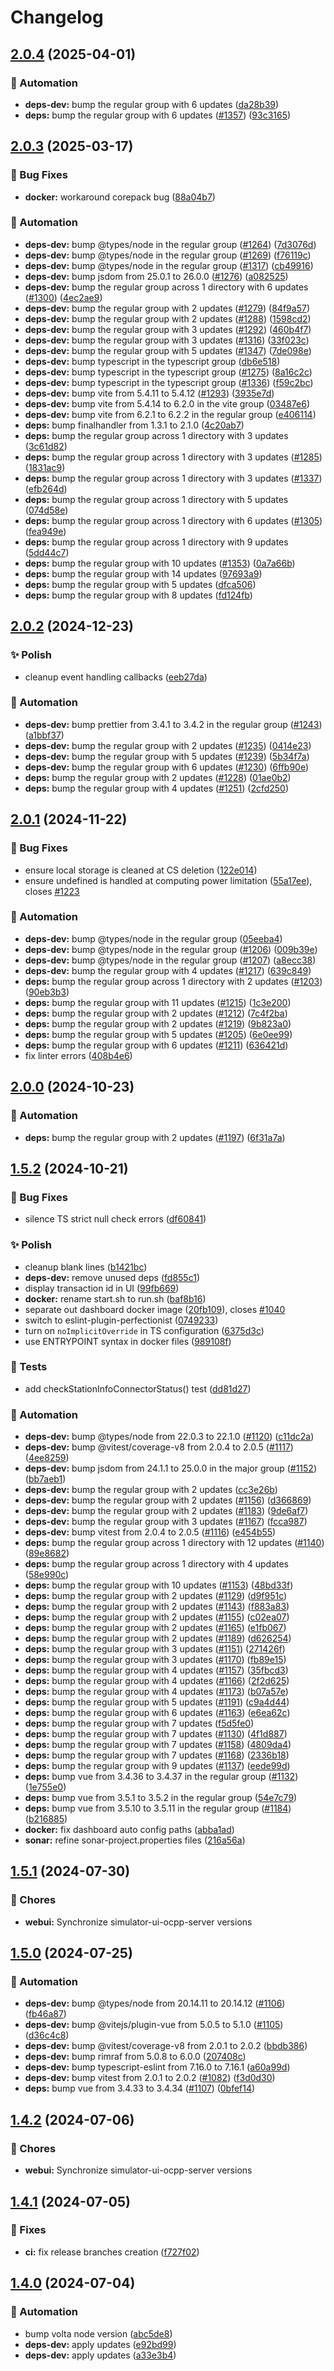 # Changelog

## [2.0.4](https://github.com/SAP/e-mobility-charging-stations-simulator/compare/webui@v2.0.3...webui@v2.0.4) (2025-04-01)

### 🤖 Automation

- **deps-dev:** bump the regular group with 6 updates ([da28b39](https://github.com/SAP/e-mobility-charging-stations-simulator/commit/da28b394d059de0fd2cfa28bafe037e382411f7e))
- **deps:** bump the regular group with 6 updates ([#1357](https://github.com/SAP/e-mobility-charging-stations-simulator/issues/1357)) ([93c3165](https://github.com/SAP/e-mobility-charging-stations-simulator/commit/93c3165637b688b851ac9de682e9fcc8cc4a6d00))

## [2.0.3](https://github.com/SAP/e-mobility-charging-stations-simulator/compare/webui@v2.0.2...webui@v2.0.3) (2025-03-17)

### 🐞 Bug Fixes

- **docker:** workaround corepack bug ([88a04b7](https://github.com/SAP/e-mobility-charging-stations-simulator/commit/88a04b71ccf51cf4f94a279c95e072f0306d902b))

### 🤖 Automation

- **deps-dev:** bump @types/node in the regular group ([#1264](https://github.com/SAP/e-mobility-charging-stations-simulator/issues/1264)) ([7d3076d](https://github.com/SAP/e-mobility-charging-stations-simulator/commit/7d3076df490d0c4fe2f19bba39066384bf2a6060))
- **deps-dev:** bump @types/node in the regular group ([#1269](https://github.com/SAP/e-mobility-charging-stations-simulator/issues/1269)) ([f76119c](https://github.com/SAP/e-mobility-charging-stations-simulator/commit/f76119cefac3d3ef7f8186e5e37e92c11f58be5f))
- **deps-dev:** bump @types/node in the regular group ([#1317](https://github.com/SAP/e-mobility-charging-stations-simulator/issues/1317)) ([cb49916](https://github.com/SAP/e-mobility-charging-stations-simulator/commit/cb49916d261d2785d0fe96cdaf674e3fc6a29469))
- **deps-dev:** bump jsdom from 25.0.1 to 26.0.0 ([#1276](https://github.com/SAP/e-mobility-charging-stations-simulator/issues/1276)) ([a082525](https://github.com/SAP/e-mobility-charging-stations-simulator/commit/a082525de20451c572433ac5cb9b4b6c0a908b1d))
- **deps-dev:** bump the regular group across 1 directory with 6 updates ([#1300](https://github.com/SAP/e-mobility-charging-stations-simulator/issues/1300)) ([4ec2ae9](https://github.com/SAP/e-mobility-charging-stations-simulator/commit/4ec2ae9d1a25c3e7605fa329a59a55b9b30708ca))
- **deps-dev:** bump the regular group with 2 updates ([#1279](https://github.com/SAP/e-mobility-charging-stations-simulator/issues/1279)) ([84f9a57](https://github.com/SAP/e-mobility-charging-stations-simulator/commit/84f9a5783bc76c46acf6a31c29f16f698096f318))
- **deps-dev:** bump the regular group with 2 updates ([#1288](https://github.com/SAP/e-mobility-charging-stations-simulator/issues/1288)) ([1598cd2](https://github.com/SAP/e-mobility-charging-stations-simulator/commit/1598cd2b66f5ee794b3de24c3cddb7df27e058f9))
- **deps-dev:** bump the regular group with 3 updates ([#1292](https://github.com/SAP/e-mobility-charging-stations-simulator/issues/1292)) ([460b4f7](https://github.com/SAP/e-mobility-charging-stations-simulator/commit/460b4f787eaa9d6ec9ff928b5e674679ac069982))
- **deps-dev:** bump the regular group with 3 updates ([#1316](https://github.com/SAP/e-mobility-charging-stations-simulator/issues/1316)) ([33f023c](https://github.com/SAP/e-mobility-charging-stations-simulator/commit/33f023c84ef127cd19d1034b0ca27dc54d18c30b))
- **deps-dev:** bump the regular group with 5 updates ([#1347](https://github.com/SAP/e-mobility-charging-stations-simulator/issues/1347)) ([7de098e](https://github.com/SAP/e-mobility-charging-stations-simulator/commit/7de098e773583a32d92bd41babf6fb7590f637ee))
- **deps-dev:** bump typescript in the typescript group ([db6e518](https://github.com/SAP/e-mobility-charging-stations-simulator/commit/db6e518be63b8eba2510937c9291ac34acbd9563))
- **deps-dev:** bump typescript in the typescript group ([#1275](https://github.com/SAP/e-mobility-charging-stations-simulator/issues/1275)) ([8a16c2c](https://github.com/SAP/e-mobility-charging-stations-simulator/commit/8a16c2cd8dea56de21d7a4bfabc2178b4091f6d8))
- **deps-dev:** bump typescript in the typescript group ([#1336](https://github.com/SAP/e-mobility-charging-stations-simulator/issues/1336)) ([f59c2bc](https://github.com/SAP/e-mobility-charging-stations-simulator/commit/f59c2bc913c580258e8e574c6faa41cfbd0e2041))
- **deps-dev:** bump vite from 5.4.11 to 5.4.12 ([#1293](https://github.com/SAP/e-mobility-charging-stations-simulator/issues/1293)) ([3935e7d](https://github.com/SAP/e-mobility-charging-stations-simulator/commit/3935e7dcb8b4d46c43f3b73db8cbd4cab0b6aa00))
- **deps-dev:** bump vite from 5.4.14 to 6.2.0 in the vite group ([03487e6](https://github.com/SAP/e-mobility-charging-stations-simulator/commit/03487e6ed10b9dccf45836dfc6f14e8e1ad53244))
- **deps-dev:** bump vite from 6.2.1 to 6.2.2 in the regular group ([e406114](https://github.com/SAP/e-mobility-charging-stations-simulator/commit/e406114618fc4b9055eab801a4cca08b032683d7))
- **deps:** bump finalhandler from 1.3.1 to 2.1.0 ([4c20ab7](https://github.com/SAP/e-mobility-charging-stations-simulator/commit/4c20ab72a54def59e360353ebd2d82e8c4243129))
- **deps:** bump the regular group across 1 directory with 3 updates ([3c61d82](https://github.com/SAP/e-mobility-charging-stations-simulator/commit/3c61d827b67cda74fa4f0ff76d169a238f0ccf06))
- **deps:** bump the regular group across 1 directory with 3 updates ([#1285](https://github.com/SAP/e-mobility-charging-stations-simulator/issues/1285)) ([1831ac9](https://github.com/SAP/e-mobility-charging-stations-simulator/commit/1831ac9e3426d88f58523de957428a121fd423b8))
- **deps:** bump the regular group across 1 directory with 3 updates ([#1337](https://github.com/SAP/e-mobility-charging-stations-simulator/issues/1337)) ([efb264d](https://github.com/SAP/e-mobility-charging-stations-simulator/commit/efb264d54f0e3d3d0c6a024215915e95779127f8))
- **deps:** bump the regular group across 1 directory with 5 updates ([074d58e](https://github.com/SAP/e-mobility-charging-stations-simulator/commit/074d58e7718045e8cbd1535c19f435ec27ef9d51))
- **deps:** bump the regular group across 1 directory with 6 updates ([#1305](https://github.com/SAP/e-mobility-charging-stations-simulator/issues/1305)) ([fea949e](https://github.com/SAP/e-mobility-charging-stations-simulator/commit/fea949ef7ab1ad7d8b30e34470f62703a711c067))
- **deps:** bump the regular group across 1 directory with 9 updates ([5dd44c7](https://github.com/SAP/e-mobility-charging-stations-simulator/commit/5dd44c73f3c8a77069d71631fa93e2d7ff9cbe6e))
- **deps:** bump the regular group with 10 updates ([#1353](https://github.com/SAP/e-mobility-charging-stations-simulator/issues/1353)) ([0a7a66b](https://github.com/SAP/e-mobility-charging-stations-simulator/commit/0a7a66bc2a448d881f63c361a39e193b13a8c2a3))
- **deps:** bump the regular group with 14 updates ([97693a9](https://github.com/SAP/e-mobility-charging-stations-simulator/commit/97693a9d2f0689847de045d4828cf3c6e1189d2e))
- **deps:** bump the regular group with 5 updates ([dfca506](https://github.com/SAP/e-mobility-charging-stations-simulator/commit/dfca506c9ff6d5908eeb6a8941967137e3bb4574))
- **deps:** bump the regular group with 8 updates ([fd124fb](https://github.com/SAP/e-mobility-charging-stations-simulator/commit/fd124fbe6004358e03569ae44027bb9886063d9c))

## [2.0.2](https://github.com/SAP/e-mobility-charging-stations-simulator/compare/webui@v2.0.1...webui@v2.0.2) (2024-12-23)

### ✨ Polish

- cleanup event handling callbacks ([eeb27da](https://github.com/SAP/e-mobility-charging-stations-simulator/commit/eeb27da6a0a27a68a6d5af86c288e2bf94b81dca))

### 🤖 Automation

- **deps-dev:** bump prettier from 3.4.1 to 3.4.2 in the regular group ([#1243](https://github.com/SAP/e-mobility-charging-stations-simulator/issues/1243)) ([a1bbf37](https://github.com/SAP/e-mobility-charging-stations-simulator/commit/a1bbf3717246b87c33e935cdb28179eb78eae109))
- **deps-dev:** bump the regular group with 2 updates ([#1235](https://github.com/SAP/e-mobility-charging-stations-simulator/issues/1235)) ([0414e23](https://github.com/SAP/e-mobility-charging-stations-simulator/commit/0414e23c28c3a44aea711d596516a21070a3b867))
- **deps-dev:** bump the regular group with 5 updates ([#1239](https://github.com/SAP/e-mobility-charging-stations-simulator/issues/1239)) ([5b34f7a](https://github.com/SAP/e-mobility-charging-stations-simulator/commit/5b34f7ae2193fedb89219b108bbcc696303bd910))
- **deps-dev:** bump the regular group with 6 updates ([#1230](https://github.com/SAP/e-mobility-charging-stations-simulator/issues/1230)) ([6ffb90e](https://github.com/SAP/e-mobility-charging-stations-simulator/commit/6ffb90e3d27c1935dc65cf9517ecfec0bfe31053))
- **deps:** bump the regular group with 2 updates ([#1228](https://github.com/SAP/e-mobility-charging-stations-simulator/issues/1228)) ([01ae0b2](https://github.com/SAP/e-mobility-charging-stations-simulator/commit/01ae0b21e24f7490f67c7f51434c03854123be58))
- **deps:** bump the regular group with 4 updates ([#1251](https://github.com/SAP/e-mobility-charging-stations-simulator/issues/1251)) ([2cfd250](https://github.com/SAP/e-mobility-charging-stations-simulator/commit/2cfd2508ff99ea6600088b503e592ca0ef9a114c))

## [2.0.1](https://github.com/SAP/e-mobility-charging-stations-simulator/compare/webui@v2.0.0...webui@v2.0.1) (2024-11-22)

### 🐞 Bug Fixes

- ensure local storage is cleaned at CS deletion ([122e014](https://github.com/SAP/e-mobility-charging-stations-simulator/commit/122e014f0d4d9b9a81b6113de3d280745747670d))
- ensure undefined is handled at computing power limitation ([55a17ee](https://github.com/SAP/e-mobility-charging-stations-simulator/commit/55a17ee03b588b4cd5b14276b1f103bcdd3ec0a4)), closes [#1223](https://github.com/SAP/e-mobility-charging-stations-simulator/issues/1223)

### 🤖 Automation

- **deps-dev:** bump @types/node in the regular group ([05eeba4](https://github.com/SAP/e-mobility-charging-stations-simulator/commit/05eeba4c543c89a098f89d2859922ecca92d81d3))
- **deps-dev:** bump @types/node in the regular group ([#1206](https://github.com/SAP/e-mobility-charging-stations-simulator/issues/1206)) ([009b39e](https://github.com/SAP/e-mobility-charging-stations-simulator/commit/009b39e67fc3ed602b676daa8d7984fee62a45dc))
- **deps-dev:** bump @types/node in the regular group ([#1207](https://github.com/SAP/e-mobility-charging-stations-simulator/issues/1207)) ([a8ecc38](https://github.com/SAP/e-mobility-charging-stations-simulator/commit/a8ecc3853c85790d59a67befa2d31e588624d29d))
- **deps-dev:** bump the regular group with 4 updates ([#1217](https://github.com/SAP/e-mobility-charging-stations-simulator/issues/1217)) ([639c849](https://github.com/SAP/e-mobility-charging-stations-simulator/commit/639c849b2cf9fbc586f7b101896f7ed0cf61066e))
- **deps:** bump the regular group across 1 directory with 2 updates ([#1203](https://github.com/SAP/e-mobility-charging-stations-simulator/issues/1203)) ([90eb3b3](https://github.com/SAP/e-mobility-charging-stations-simulator/commit/90eb3b34a3679829df20d3b008115d23444d1c1e))
- **deps:** bump the regular group with 11 updates ([#1215](https://github.com/SAP/e-mobility-charging-stations-simulator/issues/1215)) ([1c3e200](https://github.com/SAP/e-mobility-charging-stations-simulator/commit/1c3e200fa957bae57aa33da1117828abd6d7b61e))
- **deps:** bump the regular group with 2 updates ([#1212](https://github.com/SAP/e-mobility-charging-stations-simulator/issues/1212)) ([7c4f2ba](https://github.com/SAP/e-mobility-charging-stations-simulator/commit/7c4f2baeb2988e79e98a77a969f800c267c1fb44))
- **deps:** bump the regular group with 2 updates ([#1219](https://github.com/SAP/e-mobility-charging-stations-simulator/issues/1219)) ([9b823a0](https://github.com/SAP/e-mobility-charging-stations-simulator/commit/9b823a0faa557dadeb5ea951e76fb40ce875b553))
- **deps:** bump the regular group with 5 updates ([#1205](https://github.com/SAP/e-mobility-charging-stations-simulator/issues/1205)) ([6e0ee99](https://github.com/SAP/e-mobility-charging-stations-simulator/commit/6e0ee990fee626e27d99103aad81ccbc9658fd63))
- **deps:** bump the regular group with 6 updates ([#1211](https://github.com/SAP/e-mobility-charging-stations-simulator/issues/1211)) ([636421d](https://github.com/SAP/e-mobility-charging-stations-simulator/commit/636421d3912f65978bc31ab486d4d9f0f6e3cc3d))
- fix linter errors ([408b4e6](https://github.com/SAP/e-mobility-charging-stations-simulator/commit/408b4e6d9b9a617ef4a1fc465e407e4711886b24))

## [2.0.0](https://github.com/SAP/e-mobility-charging-stations-simulator/compare/webui@v1.5.2...webui@v2.0.0) (2024-10-23)

### 🤖 Automation

- **deps:** bump the regular group with 2 updates ([#1197](https://github.com/SAP/e-mobility-charging-stations-simulator/issues/1197)) ([6f31a7a](https://github.com/SAP/e-mobility-charging-stations-simulator/commit/6f31a7a48fbe760691ebc36695ca8ab07b538f8b))

## [1.5.2](https://github.com/SAP/e-mobility-charging-stations-simulator/compare/webui@v1.5.1...webui@v1.5.2) (2024-10-21)

### 🐞 Bug Fixes

- silence TS strict null check errors ([df60841](https://github.com/SAP/e-mobility-charging-stations-simulator/commit/df60841b5f33a375830f6c8865bedaa9a54da65e))

### ✨ Polish

- cleanup blank lines ([b1421bc](https://github.com/SAP/e-mobility-charging-stations-simulator/commit/b1421bc351387bb5efd738f0be8cfd5ab94a4426))
- **deps-dev:** remove unused deps ([fd855c1](https://github.com/SAP/e-mobility-charging-stations-simulator/commit/fd855c1b97eb0eb50caba0f766c94b2cea4ff5e0))
- display transaction id in UI ([99fb669](https://github.com/SAP/e-mobility-charging-stations-simulator/commit/99fb669336a4182fa6932a1e1b1c0eb2fad834aa))
- **docker:** rename start.sh to run.sh ([baf8b16](https://github.com/SAP/e-mobility-charging-stations-simulator/commit/baf8b16408ca3209ec4b9b8b07e1a9b026761444))
- separate out dashboard docker image ([20fb109](https://github.com/SAP/e-mobility-charging-stations-simulator/commit/20fb10949dc2553d7695be1aab02bf84a8ddab98)), closes [#1040](https://github.com/SAP/e-mobility-charging-stations-simulator/issues/1040)
- switch to eslint-plugin-perfectionist ([0749233](https://github.com/SAP/e-mobility-charging-stations-simulator/commit/0749233f25516e4c73ee8dbcea8c4ad6b8a506bb))
- turn on `noImplicitOverride` in TS configuration ([6375d3c](https://github.com/SAP/e-mobility-charging-stations-simulator/commit/6375d3cdd7f42a6e125976df194f4fe689d24113))
- use ENTRYPOINT syntax in docker files ([989108f](https://github.com/SAP/e-mobility-charging-stations-simulator/commit/989108f63bd531f04b28e65c8b499c9dbf5bbed0))

### 🧪 Tests

- add checkStationInfoConnectorStatus() test ([dd81d27](https://github.com/SAP/e-mobility-charging-stations-simulator/commit/dd81d27d043073971f29ec761261489f16c66541))

### 🤖 Automation

- **deps-dev:** bump @types/node from 22.0.3 to 22.1.0 ([#1120](https://github.com/SAP/e-mobility-charging-stations-simulator/issues/1120)) ([c11dc2a](https://github.com/SAP/e-mobility-charging-stations-simulator/commit/c11dc2a0aca044ee03dc565dfaff7342b4ce039a))
- **deps-dev:** bump @vitest/coverage-v8 from 2.0.4 to 2.0.5 ([#1117](https://github.com/SAP/e-mobility-charging-stations-simulator/issues/1117)) ([4ee8259](https://github.com/SAP/e-mobility-charging-stations-simulator/commit/4ee82592a066961b6877858ed29a825bfd480acf))
- **deps-dev:** bump jsdom from 24.1.1 to 25.0.0 in the major group ([#1152](https://github.com/SAP/e-mobility-charging-stations-simulator/issues/1152)) ([bb7aeb1](https://github.com/SAP/e-mobility-charging-stations-simulator/commit/bb7aeb1e64f53b1b3af1b1b33c405bb13310578c))
- **deps-dev:** bump the regular group with 2 updates ([cc3e26b](https://github.com/SAP/e-mobility-charging-stations-simulator/commit/cc3e26b41348dffd62937a9b44e4b22d963beebc))
- **deps-dev:** bump the regular group with 2 updates ([#1156](https://github.com/SAP/e-mobility-charging-stations-simulator/issues/1156)) ([d366869](https://github.com/SAP/e-mobility-charging-stations-simulator/commit/d36686932f284482ecfd095387a717b92ce64b5a))
- **deps-dev:** bump the regular group with 2 updates ([#1183](https://github.com/SAP/e-mobility-charging-stations-simulator/issues/1183)) ([9de6af7](https://github.com/SAP/e-mobility-charging-stations-simulator/commit/9de6af7490dc616d685c474b0d54c19c53fb15cd))
- **deps-dev:** bump the regular group with 3 updates ([#1167](https://github.com/SAP/e-mobility-charging-stations-simulator/issues/1167)) ([fcca987](https://github.com/SAP/e-mobility-charging-stations-simulator/commit/fcca98745121549db537d9ce588e38900c8f0e0d))
- **deps-dev:** bump vitest from 2.0.4 to 2.0.5 ([#1116](https://github.com/SAP/e-mobility-charging-stations-simulator/issues/1116)) ([e454b55](https://github.com/SAP/e-mobility-charging-stations-simulator/commit/e454b5538856316f8492463262186a24e02e2925))
- **deps:** bump the regular group across 1 directory with 12 updates ([#1140](https://github.com/SAP/e-mobility-charging-stations-simulator/issues/1140)) ([89e8682](https://github.com/SAP/e-mobility-charging-stations-simulator/commit/89e8682d8e1b3936bd17af7eca0142f9ad695b7f))
- **deps:** bump the regular group across 1 directory with 4 updates ([58e990c](https://github.com/SAP/e-mobility-charging-stations-simulator/commit/58e990c7169a44eaa5ee14029119713ce92f5033))
- **deps:** bump the regular group with 10 updates ([#1153](https://github.com/SAP/e-mobility-charging-stations-simulator/issues/1153)) ([48bd33f](https://github.com/SAP/e-mobility-charging-stations-simulator/commit/48bd33f9432231b9551d65ceb5cd14b937e5cff1))
- **deps:** bump the regular group with 2 updates ([#1129](https://github.com/SAP/e-mobility-charging-stations-simulator/issues/1129)) ([d9f951c](https://github.com/SAP/e-mobility-charging-stations-simulator/commit/d9f951c258d12765106548688672b8413716fb16))
- **deps:** bump the regular group with 2 updates ([#1143](https://github.com/SAP/e-mobility-charging-stations-simulator/issues/1143)) ([f883a83](https://github.com/SAP/e-mobility-charging-stations-simulator/commit/f883a83f647b54a7b625e19972e94224f768c50b))
- **deps:** bump the regular group with 2 updates ([#1155](https://github.com/SAP/e-mobility-charging-stations-simulator/issues/1155)) ([c02ea07](https://github.com/SAP/e-mobility-charging-stations-simulator/commit/c02ea0790b61c5b29c353ff1297fa5e3fe5538da))
- **deps:** bump the regular group with 2 updates ([#1165](https://github.com/SAP/e-mobility-charging-stations-simulator/issues/1165)) ([e1fb067](https://github.com/SAP/e-mobility-charging-stations-simulator/commit/e1fb067c6a2d00106c5bf7ec0707d5374fdca464))
- **deps:** bump the regular group with 2 updates ([#1189](https://github.com/SAP/e-mobility-charging-stations-simulator/issues/1189)) ([d626254](https://github.com/SAP/e-mobility-charging-stations-simulator/commit/d626254db881732a6478258428fd37da26c4cabb))
- **deps:** bump the regular group with 3 updates ([#1151](https://github.com/SAP/e-mobility-charging-stations-simulator/issues/1151)) ([271426f](https://github.com/SAP/e-mobility-charging-stations-simulator/commit/271426fb72220de7969c8200067f51793a5502a7))
- **deps:** bump the regular group with 3 updates ([#1170](https://github.com/SAP/e-mobility-charging-stations-simulator/issues/1170)) ([fb89e15](https://github.com/SAP/e-mobility-charging-stations-simulator/commit/fb89e155dbfd8be508fa42a08fc44dad925bd7ad))
- **deps:** bump the regular group with 4 updates ([#1157](https://github.com/SAP/e-mobility-charging-stations-simulator/issues/1157)) ([35fbcd3](https://github.com/SAP/e-mobility-charging-stations-simulator/commit/35fbcd383c244ae746b45c031abac4b6cbadf001))
- **deps:** bump the regular group with 4 updates ([#1166](https://github.com/SAP/e-mobility-charging-stations-simulator/issues/1166)) ([2f2d625](https://github.com/SAP/e-mobility-charging-stations-simulator/commit/2f2d625b102d7211e5311c8367690bd03ce8087a))
- **deps:** bump the regular group with 4 updates ([#1173](https://github.com/SAP/e-mobility-charging-stations-simulator/issues/1173)) ([b07a57e](https://github.com/SAP/e-mobility-charging-stations-simulator/commit/b07a57e8de27faf8008b26e94f78978cc1b58ff4))
- **deps:** bump the regular group with 5 updates ([#1191](https://github.com/SAP/e-mobility-charging-stations-simulator/issues/1191)) ([c9a4d44](https://github.com/SAP/e-mobility-charging-stations-simulator/commit/c9a4d44f8a45e92a7b5dd755c0b811c85f5c2f6e))
- **deps:** bump the regular group with 6 updates ([#1163](https://github.com/SAP/e-mobility-charging-stations-simulator/issues/1163)) ([e6ea62c](https://github.com/SAP/e-mobility-charging-stations-simulator/commit/e6ea62c8b4c1ba8c99c8502a9df24709f46e19cf))
- **deps:** bump the regular group with 7 updates ([f5d5fe0](https://github.com/SAP/e-mobility-charging-stations-simulator/commit/f5d5fe0e8449c8c1ecd560cdaea66757d4cb6168))
- **deps:** bump the regular group with 7 updates ([#1130](https://github.com/SAP/e-mobility-charging-stations-simulator/issues/1130)) ([4f1d887](https://github.com/SAP/e-mobility-charging-stations-simulator/commit/4f1d8877c57dd59ec6b862c5caee613532e0873a))
- **deps:** bump the regular group with 7 updates ([#1158](https://github.com/SAP/e-mobility-charging-stations-simulator/issues/1158)) ([4809da4](https://github.com/SAP/e-mobility-charging-stations-simulator/commit/4809da42ba62306e05652e685aba604bc66ec179))
- **deps:** bump the regular group with 7 updates ([#1168](https://github.com/SAP/e-mobility-charging-stations-simulator/issues/1168)) ([2336b18](https://github.com/SAP/e-mobility-charging-stations-simulator/commit/2336b18a25e03b086d23fd7c99753ac9201eee6e))
- **deps:** bump the regular group with 9 updates ([#1137](https://github.com/SAP/e-mobility-charging-stations-simulator/issues/1137)) ([eede99d](https://github.com/SAP/e-mobility-charging-stations-simulator/commit/eede99da5f4df39204a48daf6caf8463c1048be6))
- **deps:** bump vue from 3.4.36 to 3.4.37 in the regular group ([#1132](https://github.com/SAP/e-mobility-charging-stations-simulator/issues/1132)) ([1e755e0](https://github.com/SAP/e-mobility-charging-stations-simulator/commit/1e755e07ca8925d906b4b83a9a430d4d4dc4b31d))
- **deps:** bump vue from 3.5.1 to 3.5.2 in the regular group ([54e7c79](https://github.com/SAP/e-mobility-charging-stations-simulator/commit/54e7c7947381865de499ddff816d007399942040))
- **deps:** bump vue from 3.5.10 to 3.5.11 in the regular group ([#1184](https://github.com/SAP/e-mobility-charging-stations-simulator/issues/1184)) ([b216885](https://github.com/SAP/e-mobility-charging-stations-simulator/commit/b216885bc638297def6a91f530813a4ab078dc5c))
- **docker:** fix dashboard auto config paths ([abba1ad](https://github.com/SAP/e-mobility-charging-stations-simulator/commit/abba1ad8aec06b4c1783adc6893c09ce108f08a3))
- **sonar:** refine sonar-project.properties files ([216a56a](https://github.com/SAP/e-mobility-charging-stations-simulator/commit/216a56a2a3c4548eb9fdb3a67793e653b4f8bbf3))

## [1.5.1](https://github.com/SAP/e-mobility-charging-stations-simulator/compare/webui@v1.5.0...webui@v1.5.1) (2024-07-30)

### 🧹 Chores

- **webui:** Synchronize simulator-ui-ocpp-server versions

## [1.5.0](https://github.com/SAP/e-mobility-charging-stations-simulator/compare/webui@v1.4.2...webui@v1.5.0) (2024-07-25)

### 🤖 Automation

- **deps-dev:** bump @types/node from 20.14.11 to 20.14.12 ([#1106](https://github.com/SAP/e-mobility-charging-stations-simulator/issues/1106)) ([fb46a87](https://github.com/SAP/e-mobility-charging-stations-simulator/commit/fb46a877f5c2b880759b9e70a08092510a7cb473))
- **deps-dev:** bump @vitejs/plugin-vue from 5.0.5 to 5.1.0 ([#1105](https://github.com/SAP/e-mobility-charging-stations-simulator/issues/1105)) ([d36c4c8](https://github.com/SAP/e-mobility-charging-stations-simulator/commit/d36c4c840ab5ac7a9c7fe6abbd2ae01844cb981e))
- **deps-dev:** bump @vitest/coverage-v8 from 2.0.1 to 2.0.2 ([bbdb386](https://github.com/SAP/e-mobility-charging-stations-simulator/commit/bbdb3861ed14ea52669231e5d372add76c50d65e))
- **deps-dev:** bump rimraf from 5.0.8 to 6.0.0 ([207408c](https://github.com/SAP/e-mobility-charging-stations-simulator/commit/207408cf661a7b8a1d35f8a9aa5ff02104fcd8ba))
- **deps-dev:** bump typescript-eslint from 7.16.0 to 7.16.1 ([a60a99d](https://github.com/SAP/e-mobility-charging-stations-simulator/commit/a60a99dce05328466e9a631ba83a9d527f3b4548))
- **deps-dev:** bump vitest from 2.0.1 to 2.0.2 ([#1082](https://github.com/SAP/e-mobility-charging-stations-simulator/issues/1082)) ([f3d0d30](https://github.com/SAP/e-mobility-charging-stations-simulator/commit/f3d0d30346974ec0e979d53d8a761ce254ba8bb0))
- **deps:** bump vue from 3.4.33 to 3.4.34 ([#1107](https://github.com/SAP/e-mobility-charging-stations-simulator/issues/1107)) ([0bfef14](https://github.com/SAP/e-mobility-charging-stations-simulator/commit/0bfef1423a926bd6054a25934957148d1d2fb4b0))

## [1.4.2](https://github.com/SAP/e-mobility-charging-stations-simulator/compare/webui-v1.4.1...webui@v1.4.2) (2024-07-06)

### 🧹 Chores

- **webui:** Synchronize simulator-ui-ocpp-server versions

## [1.4.1](https://github.com/SAP/e-mobility-charging-stations-simulator/compare/ui@v1.4.0...ui@v1.4.1) (2024-07-05)

### 🐞 Fixes

- **ci:** fix release branches creation ([f727f02](https://github.com/SAP/e-mobility-charging-stations-simulator/commit/f727f029cb974cffb38a2c569173730b6b808e3f))

## [1.4.0](https://github.com/SAP/e-mobility-charging-stations-simulator/compare/ui-v1.3.7...ui@v1.4.0) (2024-07-04)

### 🤖 Automation

- bump volta node version ([abc5de8](https://github.com/SAP/e-mobility-charging-stations-simulator/commit/abc5de857ea9e4a27f83d1c2fe60b4618775a540))
- **deps-dev:** apply updates ([e92bd99](https://github.com/SAP/e-mobility-charging-stations-simulator/commit/e92bd991d1f0c43442dd20d7b5e34fd30f9bb136))
- **deps-dev:** apply updates ([a33e3b4](https://github.com/SAP/e-mobility-charging-stations-simulator/commit/a33e3b4129757990b84af075cf9b678506937afb))
